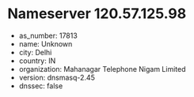 # Nameserver 120.57.125.98

* as_number: 17813
* name: Unknown
* city: Delhi
* country: IN
* organization: Mahanagar Telephone Nigam Limited
* version: dnsmasq-2.45
* dnssec: false
